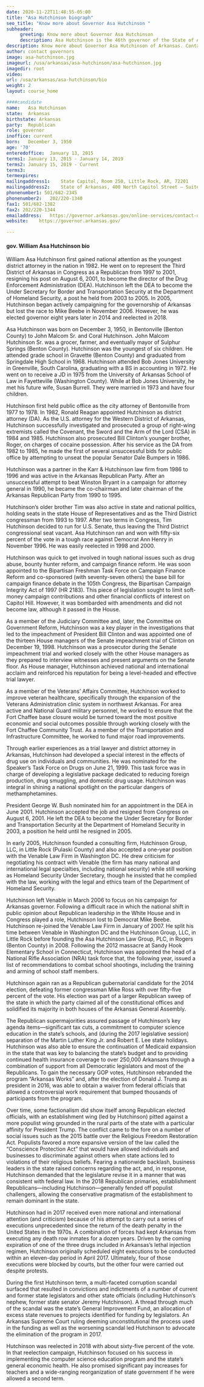 ```yaml
---
date: 2020-11-22T11:48:55-05:00
title: "Asa Hutchinson biograph"
seo_title: "Know more about Governor Asa Hutchinson "
subheader:
     greeting: Know more about Governor Asa Hutchinson 
     description: Asa Hutchinson is the 46th governor of the State of Arkansas. In 2018, he was re-elected with 65% of the vote, receiving more votes than any other candidate for governor in the state’s history. Governor Hutchinson grew up on a small farm in Gravette. He is a graduate of the University of Arkansas law school. He and his wife, Susan, have been married 47 years. They have four children and six grandchildren. President Ronald Reagan appointed Governor Hutchinson as U.S. Attorney for the Western District of Arkansas. In 1996, he won the first of three successive terms in the U.S. House of Representatives. During his third term in Congress, President George W. Bush appointed him director of the Drug Enforcement Administration and later as an undersecretary in the newly created Department of Homeland Security. His experience established him as a national resource for his expertise on trade, energy, national security, and education. The Governor is the current Vice Chair of the National Governors Association.
description: Know more about Governor Asa Hutchinson of Arkansas. Contact information for Asa Hutchinson includes his email address, phone number, and mailing address.
author: contact governors
image: asa-hutchinson.jpg
imageurl: /usa/arkansas/asa-hutchinson/asa-hutchinson.jpg
imagedir: root
video:
url: /usa/arkansas/asa-hutchinson/bio
weight: 2
layout: course_home

####candidate
name:	Asa Hutchinson
state:	Arkansas
birthstate: Arkansas
party:	Republican
role: governor
inoffice: current
born:	December 3, 1950
age: '70'
enteredoffice:	January 13, 2015 
terms1: January 13, 2015 - January 14, 2019
terms2: January 15, 2019 - Current
terms3: 
termexpires:	
mailingaddress1:	State Capitol, Room 250, Little Rock, AR, 72201
mailingaddress2:	State of Arkansas, 400 North Capitol Street – Suite 365 ,Washington, DC, 20001		
phonenumber1: 501/682-2345
phonenumber2:	202/220-1340
fax1: 501/682-1382
fax2: 202/220-1344
emailaddress:	https://governor.arkansas.gov/online-services/contact-us/
website:	https://governor.arkansas.gov/

---
```




#### gov. William Asa Hutchinson  bio

William Asa Hutchinson first gained national attention as the youngest district attorney in the nation in 1982. He went on to represent the Third District of Arkansas in Congress as a Republican from 1997 to 2001, resigning his post on August 6, 2001, to become the director of the Drug Enforcement Administration (DEA). Hutchinson left the DEA to become the Under Secretary for Border and Transportation Security at the Department of Homeland Security, a post he held from 2003 to 2005. In 2005, Hutchinson began actively campaigning for the governorship of Arkansas but lost the race to Mike Beebe in November 2006. However, he was elected governor eight years later in 2014 and reelected in 2018.

Asa Hutchinson was born on December 3, 1950, in Bentonville (Benton County) to John Malcom Sr. and Coral Hutchinson. John Malcom Hutchinson Sr. was a grocer, farmer, and eventually mayor of Sulphur Springs (Benton County). Hutchinson was the youngest of six children. He attended grade school in Gravette (Benton County) and graduated from Springdale High School in 1968. Hutchinson attended Bob Jones University in Greenville, South Carolina, graduating with a BS in accounting in 1972. He went on to receive a JD in 1975 from the University of Arkansas School of Law in Fayetteville (Washington County). While at Bob Jones University, he met his future wife, Susan Burrell. They were married in 1973 and have four children.

Hutchinson first held public office as the city attorney of Bentonville from 1977 to 1978. In 1982, Ronald Reagan appointed Hutchinson as district attorney (DA). As the U.S. attorney for the Western District of Arkansas, Hutchinson successfully investigated and prosecuted a group of right-wing extremists called the Covenant, the Sword and the Arm of the Lord (CSA) in 1984 and 1985. Hutchinson also prosecuted Bill Clinton’s younger brother, Roger, on charges of cocaine possession. After his service as the DA from 1982 to 1985, he made the first of several unsuccessful bids for public office by attempting to unseat the popular Senator Dale Bumpers in 1986.

Hutchinson was a partner in the Karr & Hutchinson law firm from 1986 to 1996 and was active in the Arkansas Republican Party. After an unsuccessful attempt to beat Winston Bryant in a campaign for attorney general in 1990, he became the co-chairman and later chairman of the Arkansas Republican Party from 1990 to 1995.

Hutchinson’s older brother Tim was also active in state and national politics, holding seats in the state House of Representatives and as the Third District congressman from 1993 to 1997. After two terms in Congress, Tim Hutchinson decided to run for U.S. Senate, thus leaving the Third District congressional seat vacant. Asa Hutchinson ran and won with fifty-six percent of the vote in a tough race against Democrat Ann Henry in November 1996. He was easily reelected in 1998 and 2000.

Hutchinson was quick to get involved in tough national issues such as drug abuse, bounty hunter reform, and campaign finance reform. He was soon appointed to the Bipartisan Freshman Task Force on Campaign Finance Reform and co-sponsored (with seventy-seven others) the base bill for campaign finance debate in the 105th Congress, the Bipartisan Campaign Integrity Act of 1997 (HR 2183). This piece of legislation sought to limit soft-money campaign contributions and other financial conflicts of interest on Capitol Hill. However, it was bombarded with amendments and did not become law, although it passed in the House.

As a member of the Judiciary Committee and, later, the Committee on Government Reform, Hutchinson was a key player in the investigations that led to the impeachment of President Bill Clinton and was appointed one of the thirteen House managers of the Senate impeachment trial of Clinton on December 19, 1998. Hutchinson was a prosecutor during the Senate impeachment trial and worked closely with the other House managers as they prepared to interview witnesses and present arguments on the Senate floor. As House manager, Hutchinson achieved national and international acclaim and reinforced his reputation for being a level-headed and effective trial lawyer.

As a member of the Veterans’ Affairs Committee, Hutchinson worked to improve veteran healthcare, specifically through the expansion of the Veterans Administration clinic system in northwest Arkansas. For area active and National Guard military personnel, he worked to ensure that the Fort Chaffee base closure would be turned toward the most positive economic and social outcomes possible through working closely with the Fort Chaffee Community Trust. As a member of the Transportation and Infrastructure Committee, he worked to fund major road improvements.

Through earlier experiences as a trial lawyer and district attorney in Arkansas, Hutchinson had developed a special interest in the effects of drug use on individuals and communities. He was nominated for the Speaker’s Task Force on Drugs on June 21, 1999. This task force was in charge of developing a legislative package dedicated to reducing foreign production, drug smuggling, and domestic drug usage. Hutchinson was integral in shining a national spotlight on the particular dangers of methamphetamines.

President George W. Bush nominated him for an appointment in the DEA in June 2001. Hutchinson accepted the job and resigned from Congress on August 6, 2001. He left the DEA to become the Under Secretary for Border and Transportation Security at the Department of Homeland Security in 2003, a position he held until he resigned in 2005.

In early 2005, Hutchinson founded a consulting firm, Hutchinson Group, LLC, in Little Rock (Pulaski County) and also accepted a one-year position with the Venable Law Firm in Washington DC. He drew criticism for negotiating his contract with Venable (the firm has many national and international legal specialties, including national security) while still working as Homeland Security Under Secretary, though he insisted that he complied with the law, working with the legal and ethics team of the Department of Homeland Security.

Hutchinson left Venable in March 2006 to focus on his campaign for Arkansas governor. Following a difficult race in which the national shift in public opinion about Republican leadership in the White House and in Congress played a role, Hutchinson lost to Democrat Mike Beebe. Hutchinson re-joined the Venable Law Firm in January of 2007. He split his time between Venable in Washington DC and the Hutchinson Group, LLC, in Little Rock before founding the Asa Hutchinson Law Group, PLC, in Rogers (Benton County) in 2008. Following the 2012 massacre at Sandy Hook Elementary School in Connecticut, Hutchinson was appointed the head of a National Rifle Association (NRA) task force that, the following year, issued a list of recommendations to combat school shootings, including the training and arming of school staff members.

Hutchinson again ran as a Republican gubernatorial candidate for the 2014 election, defeating former congressman Mike Ross with over fifty-five percent of the vote. His election was part of a larger Republican sweep of the state in which the party claimed all of the constitutional offices and solidified its majority in both houses of the Arkansas General Assembly.

The Republican supermajorities assured passage of Hutchinson’s key agenda items—significant tax cuts, a commitment to computer science education in the state’s schools, and (during the 2017 legislative session) separation of the Martin Luther King Jr. and Robert E. Lee state holidays. Hutchinson was also able to ensure the continuation of Medicaid expansion in the state that was key to balancing the state’s budget and to providing continued health insurance coverage to over 250,000 Arkansans through a combination of support from all Democratic legislators and most of the Republicans. To gain the necessary GOP votes, Hutchinson rebranded the program “Arkansas Works” and, after the election of Donald J. Trump as president in 2016, was able to obtain a waiver from federal officials that allowed a controversial work requirement that bumped thousands of participants from the program.

Over time, some factionalism did show itself among Republican elected officials, with an establishment wing (led by Hutchinson) pitted against a more populist wing grounded in the rural parts of the state with a particular affinity for President Trump. The conflict came to the fore on a number of social issues such as the 2015 battle over the Religious Freedom Restoration Act. Populists favored a more expansive version of the law called the “Conscience Protection Act” that would have allowed individuals and businesses to discriminate against others when state actions led to violations of their religious beliefs. Fearing a nationwide backlash, business leaders in the state raised concerns regarding the act, and, in response, Hutchinson demanded that the legislature revise it in a manner that was consistent with federal law. In the 2018 Republican primaries, establishment Republicans—including Hutchinson—generally fended off populist challengers, allowing the conservative pragmatism of the establishment to remain dominant in the state.

Hutchinson had in 2017 received even more national and international attention (and criticism) because of his attempt to carry out a series of executions unprecedented since the return of the death penalty in the United States in the 1970s. A combination of forces had kept Arkansas from executing any death row inmates for a dozen years. Driven by the coming expiration of one of the three drugs included in Arkansas’s lethal injection regimen, Hutchinson originally scheduled eight executions to be conducted within an eleven-day period in April 2017. Ultimately, four of those executions were blocked by courts, but the other four were carried out despite protests.

During the first Hutchinson term, a multi-faceted corruption scandal surfaced that resulted in convictions and indictments of a number of current and former state legislators and other state officials (including Hutchinson’s nephew, former state senator Jeremy Hutchinson). A thread through much of the scandal was the state’s General Improvement Fund, an allocation of excess state revenues to projects identified for funding by legislators. An Arkansas Supreme Court ruling deeming unconstitutional the process used in the funding as well as the worsening scandal led Hutchinson to advocate the elimination of the program in 2017.

Hutchinson was reelected in 2018 with about sixty-five percent of the vote. In that reelection campaign, Hutchinson focused on his success in implementing the computer science education program and the state’s general economic health. He also promised significant pay increases for teachers and a wide-ranging reorganization of state government if he were allowed a second term.
